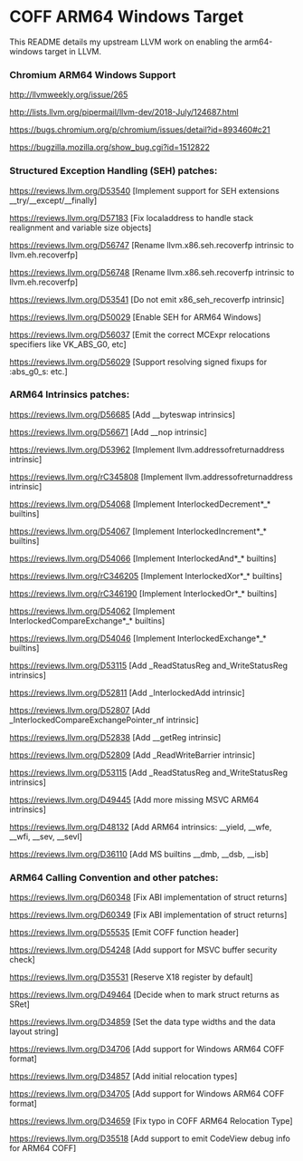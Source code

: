 # COFF ARM64 Windows Target

This README details my upstream LLVM work on enabling the arm64-windows target in LLVM.

### Chromium ARM64 Windows Support

http://llvmweekly.org/issue/265

http://lists.llvm.org/pipermail/llvm-dev/2018-July/124687.html

https://bugs.chromium.org/p/chromium/issues/detail?id=893460#c21

https://bugzilla.mozilla.org/show_bug.cgi?id=1512822

### Structured Exception Handling (SEH) patches:

https://reviews.llvm.org/D53540  [Implement support for SEH extensions __try/__except/__finally]

https://reviews.llvm.org/D57183  [Fix localaddress to handle stack realignment and variable size objects]

https://reviews.llvm.org/D56747  [Rename llvm.x86.seh.recoverfp intrinsic to llvm.eh.recoverfp]

https://reviews.llvm.org/D56748  [Rename llvm.x86.seh.recoverfp intrinsic to llvm.eh.recoverfp]

https://reviews.llvm.org/D53541  [Do not emit x86_seh_recoverfp intrinsic]

https://reviews.llvm.org/D50029	 [Enable SEH for ARM64 Windows]

https://reviews.llvm.org/D56037  [Emit the correct MCExpr relocations specifiers like VK_ABS_G0, etc]

https://reviews.llvm.org/D56029  [Support resolving signed fixups for :abs_g0_s: etc.]

### ARM64 Intrinsics patches:

https://reviews.llvm.org/D56685    [Add __byteswap intrinsics]

https://reviews.llvm.org/D56671    [Add __nop intrinsic]

https://reviews.llvm.org/D53962	   [Implement llvm.addressofreturnaddress intrinsic]

https://reviews.llvm.org/rC345808  [Implement llvm.addressofreturnaddress intrinsic]

https://reviews.llvm.org/D54068    [Implement InterlockedDecrement*_* builtins]

https://reviews.llvm.org/D54067	   [Implement InterlockedIncrement*_* builtins]

https://reviews.llvm.org/D54066	   [Implement InterlockedAnd*_* builtins]

https://reviews.llvm.org/rC346205  [Implement InterlockedXor*_* builtins]

https://reviews.llvm.org/rC346190  [Implement InterlockedOr*_* builtins]

https://reviews.llvm.org/D54062	   [Implement InterlockedCompareExchange*_* builtins]

https://reviews.llvm.org/D54046	   [Implement InterlockedExchange*_* builtins]

https://reviews.llvm.org/D53115	   [Add _ReadStatusReg and_WriteStatusReg intrinsics]

https://reviews.llvm.org/D52811	   [Add _InterlockedAdd intrinsic]

https://reviews.llvm.org/D52807	   [Add _InterlockedCompareExchangePointer_nf intrinsic]

https://reviews.llvm.org/D52838	   [Add __getReg intrinsic]

https://reviews.llvm.org/D52809	   [Add _ReadWriteBarrier intrinsic]

https://reviews.llvm.org/D53115	   [Add _ReadStatusReg and_WriteStatusReg intrinsics]

https://reviews.llvm.org/D49445	   [Add more missing MSVC ARM64 intrinsics]

https://reviews.llvm.org/D48132	   [Add ARM64 intrinsics: __yield, __wfe, __wfi, __sev, __sevl]

https://reviews.llvm.org/D36110	   [Add MS builtins __dmb, __dsb, __isb]

### ARM64 Calling Convention and other patches:

https://reviews.llvm.org/D60348 [Fix ABI implementation of struct returns]

https://reviews.llvm.org/D60349 [Fix ABI implementation of struct returns]

https://reviews.llvm.org/D55535	 [Emit COFF function header]

https://reviews.llvm.org/D54248	 [Add support for MSVC buffer security check]

https://reviews.llvm.org/D35531	 [Reserve X18 register by default]

https://reviews.llvm.org/D49464	 [Decide when to mark struct returns as SRet]

https://reviews.llvm.org/D34859	 [Set the data type widths and the data layout string]

https://reviews.llvm.org/D34706	 [Add support for Windows ARM64 COFF format]

https://reviews.llvm.org/D34857	 [Add initial relocation types]

https://reviews.llvm.org/D34705	 [Add support for Windows ARM64 COFF format]

https://reviews.llvm.org/D34659	 [Fix typo in COFF ARM64 Relocation Type]

https://reviews.llvm.org/D35518  [Add support to emit CodeView debug info for ARM64 COFF]
